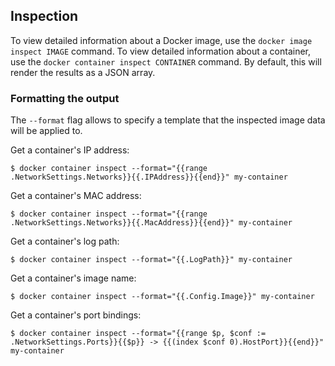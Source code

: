 ## Inspection

To view detailed information about a Docker image, use the `docker image inspect IMAGE` command. To view detailed
information about a container, use the `docker container inspect CONTAINER` command. By default, this will render the
results as a JSON array.

### Formatting the output

The `--format` flag allows to specify a template that the inspected image data will be applied to.

Get a container's IP address:

```shell script
$ docker container inspect --format="{{range .NetworkSettings.Networks}}{{.IPAddress}}{{end}}" my-container
```

Get a container's MAC address:

```shell script
$ docker container inspect --format="{{range .NetworkSettings.Networks}}{{.MacAddress}}{{end}}" my-container
```

Get a container's log path:

```
$ docker container inspect --format="{{.LogPath}}" my-container
```

Get a container's image name:

```
$ docker container inspect --format="{{.Config.Image}}" my-container
```

Get a container's port bindings:

```
$ docker container inspect --format="{{range $p, $conf := .NetworkSettings.Ports}}{{$p}} -> {{(index $conf 0).HostPort}}{{end}}" my-container
```
